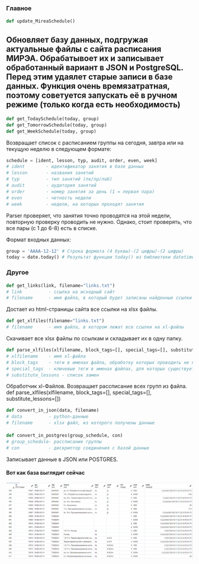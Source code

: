 ### Главное
```python
def update_MireaSchedule()
```
Обновляет базу данных, подгружая актуальные файлы с сайта расписания МИРЭА. Обрабатывоет их и записывает обработанный вариант в JSON и PostgreSQL. Перед этим удаялет старые записи в базе данных.
Функция очень времязатратная, поэтому советуется запускать её в ручном режиме (только когда есть необходимость)
---
```python
def get_TodaySchedule(today, group)
def get_TomorrowSchedule(today, group)
def get_WeekSchedule(today, group)
```
Возвращает список с расписанием группы на сегодня, завтра или на текущую неделю в следующем формате:
```python
schedule = [ident, lesson, typ, audit, order, even, week]
# ident        - идентификатор занятия в базе данных
# lesson       - названия занятий
# typ          - тип занятий (лк/пр/лаб)
# audit        - аудитория занятий
# order        - номер занятия за день (1 = первая пара)
# even         - четность недели
# week         - недели, на которых проходят занятия
```
Parser проверяет, что занятия точно проводятся на этой недели, повторную проверку проводить не нужно. Однако, стоит проверять, что все пары (с 1 до 6-8) есть в списке.

Формат входных данных:
```python
group = 'AAAA-12-12' # Строка формата (4 буквы)-(2 цифры)-(2 цифры)
today = date.today() # Результат функции today() из библиотеки datetime
```

### Другое
```python
def get_links(link, filename="links.txt")
# link          - ссылка на исходный сайт
# filename      - имя файла, в который будет записаны найденные ссылки
```
Достает из html-страницы сайта все ссылки на xlsx файлы.

```python
def get_xlfiles(filename="links.txt")
# filename      - имя файла, в котором лежат все ссылки на xl-файлы
```
Скачивает все xlsx файлы по ссылкам и складывает их в одну папку.

```python
def parse_xlfiles(xlfilename, block_tags=[], special_tags=[], substitute_lessons=[])
# xlfilename    - имя xl-файла
# block_tags    - теги в именах файла, обработку которых проводить не нужно
# special_tags  - ключевые теги в именах файлах, для которых существует специальный обработчик
# substitute_lessons - список замен
```
Обработчик xl-Файлов. Возвращает рассписание всех групп из файла.
def parse_xlfiles(xlfilename, block_tags=[], special_tags=[], substitute_lessons=[])

```python
def convert_in_json(data, filename)
# data          - python-данные
# filename      - xlsx файл, из которого получены данные

def convert_in_postgres(group_schedule, con)
# group_schedule- рассписание группы
# con           - дискриптор соединения с базой данных
```
Записывает данные в JSON или POSTGRES.

#### Вот как база выглядит сейчас
![base](./img/18-04-21.png)


